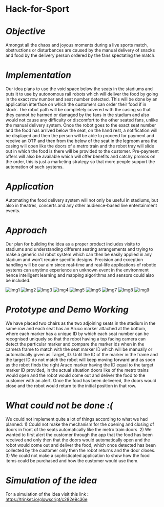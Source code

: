 # Hack-for-Sport

# *Objective*
Amongst all the chaos and joyous moments during a live sports match, obstructions or disturbances are caused by the manual delivery of snacks and food by the delivery person ordered by the fans spectating the match.

# *Implementation*
Our idea plans to use the void space below the seats in the stadiums and puts it to use by autonomous rail robots which will deliver the food by going in the exact row number and seat number detected. This will be done by an application interface on which the customers can order their food if in stock. The robot path will be completely covered with the casing so that they cannot be harmed or damaged by the fans in the stadium and also would not cause any difficulty or discomfort to the other seated fans, unlike the manual delivery system. Once the robot goes to the exact seat number and the food has arrived below the seat, on the hand rest, a notification will be displayed and then the person will be able to proceed for payment and receive an OTP and then from the below of the seat in the legroom area the casing will open like the doors of a metro train and the robot tray will slide out in which the food is there will be provided to the customer. Pre-payment offers will also be available which will offer benefits and catchy promos on the order, this is just a marketing strategy so that more people support the automation of such systems.

# *Application*
Automating the food delivery system will not only be useful in stadiums, but also in theatres, concerts and any other audience-based live entertainment events.

# *Approach*
Our plan for building the idea as a proper product includes visits to stadiums and understanding different seating arrangements and trying to make a generic rail robot system which can then be easily applied in any stadium and won't require specific designs. Precision and exception handling will be our aim since real-time and real-life applications of robotic systems can anytime experience an unknown event in the environment hence intelligent learning and mapping algorithms and sensors could also be included.

![Img1](https://user-images.githubusercontent.com/78747805/169707542-b0d87811-13e1-4961-83f8-dfa2481ba86d.jpeg)
![Img2](https://user-images.githubusercontent.com/78747805/169707548-b308b49d-8ef3-48d0-8a3f-047e3420cfd0.jpeg)
![Img3](https://user-images.githubusercontent.com/78747805/169707551-7f70efb0-ff3e-4ee7-af67-5b490c04998b.jpeg)
![Img4](https://user-images.githubusercontent.com/78747805/169707553-897561be-d535-45f9-9846-f45f5e711151.jpeg)
![Img5](https://user-images.githubusercontent.com/78747805/169707554-f0e902fc-dd6f-44cb-9fc1-a844e7e9bf70.jpeg)
![Img6](https://user-images.githubusercontent.com/78747805/169707555-8bb93686-b520-4501-ba69-c07447fdd8d1.jpeg)
![Img7](https://user-images.githubusercontent.com/78747805/169707556-179e1a93-709e-4126-b847-5b8b1a9ba92d.jpeg)
![Img8](https://user-images.githubusercontent.com/78747805/169707558-fbc6655b-f75c-454d-a542-1072ac44dde8.jpeg)
![Img9](https://user-images.githubusercontent.com/78747805/169707559-c6e07ff0-7495-4152-ab2e-1a9faa380696.jpeg)


# *Prototype and Demo Working*
We have placed two chairs as the two adjoining seats in the stadium in the same row and each seat has an Aruco marker attached at the bottom, where each marker has a unique ID by which each seat number can be recognised uniquely so that the robot having a top facing camera can detect the particular marker and compare the marker ids when in the camera frame to match with the seat marker ID which will be manually or automatically given as Target_ID. Until the ID of the marker in the frame and the target ID do not match the robot will keep moving forward and as soon as the robot finds the right Aruco marker having the ID equal to the target marker ID provided, in the actual situation doors like of the metro trains would open and the robot would come out and deliver the food to the customer with an alert. Once the food has been delivered, the doors would close and the robot would return to the initial position in that row.

# *What could not be done :(*
We could not implement quite a lot of things according to what we had planned: 1) Could not make the mechanism for the opening and closing of doors in front of the seats automatically like the metro train doors. 2) We wanted to first alert the customer through the app that the food has been received and only then that the doors would automatically open and the robot would come out and deliver the food, which once detected has been collected by the customer only then the robot returns and the door closes. 3) We could not make a sophisticated application to show how the food items could be purchased and how the customer would use them.

# *Simulation of the idea*
For a simulation of the idea visit this link : https://trinket.io/glowscript/c282e9c36e
